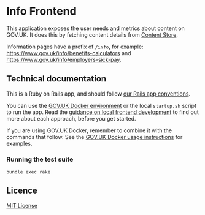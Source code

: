 # Info Frontend

This application exposes the user needs and metrics about content on GOV.UK. It does this by fetching content details from [Content Store](https://github.com/alphagov/content-store).

Information pages have a prefix of `/info`, for example: https://www.gov.uk/info/benefits-calculators and https://www.gov.uk/info/employers-sick-pay.

## Technical documentation

This is a Ruby on Rails app, and should follow [our Rails app conventions](https://docs.publishing.service.gov.uk/manual/conventions-for-rails-applications.html).

You can use the [GOV.UK Docker environment](https://github.com/alphagov/govuk-docker) or the local `startup.sh` script to run the app. Read the [guidance on local frontend development](https://docs.publishing.service.gov.uk/manual/local-frontend-development.html) to find out more about each approach, before you get started.

If you are using GOV.UK Docker, remember to combine it with the commands that follow. See the [GOV.UK Docker usage instructions](https://github.com/alphagov/govuk-docker#usage) for examples.

### Running the test suite

```
bundle exec rake
```

## Licence

[MIT License](LICENCE)
